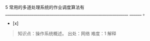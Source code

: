 5
常用的多道处理系统的作业调度算法有_____________________________________________________________
______ 。
- [x]  

> 知识点：操作系统概述。
> 出处：网络
> 难度：1
> 解释
